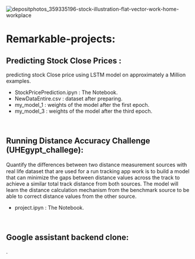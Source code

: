 ![depositphotos_359335196-stock-illustration-flat-vector-work-home-workplace](https://user-images.githubusercontent.com/59618586/105712602-b2e7e200-5f22-11eb-86d4-fdbd2af329d6.jpg)

# Remarkable-projects:

## Predicting Stock Close Prices :
predicting stock Close price using LSTM model on approximately a Million examples.
* StockPricePrediction.ipyn : The Notebook.
* NewDataEntire.csv : dataset after preparing.
* my_model_1 : weights of the model after the first epoch.
* my_model_3 : weights of the model after the third epoch.

<br/>

## Running Distance Accuracy Challenge (UHEgypt_challege):
Quantify the diﬀerences between two distance measurement sources with real life dataset that are used for a run tracking app work is to build a model that can minimize the gaps between distance values across the track to achieve a similar total track distance from both sources. The model will learn the distance calculation mechanism from the benchmark source to be able to correct distance values from the other source.

* project.ipyn : The Notebook.

<br/>

## Google assistant backend clone:
.
